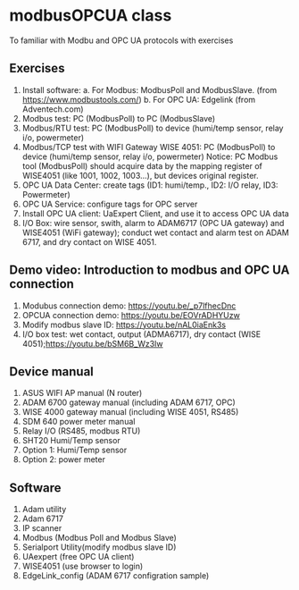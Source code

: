 # modbusOPCUA class 
To familiar with Modbu and OPC UA protocols with exercises
## Exercises
1. Install software: a. For Modbus: ModbusPoll and ModbusSlave. (from https://www.modbustools.com/) b. For OPC UA: Edgelink (from Adventech.com)
2. Modbus test: PC (ModbusPoll) to PC (ModbusSlave)
3. Modbus/RTU test: PC (ModbusPoll) to device (humi/temp sensor, relay i/o, powermeter)
4. Modbus/TCP test with WIFI Gateway WISE 4051: PC (ModbusPoll) to device (humi/temp sensor, relay i/o, powermeter)
Notice: PC Modbus tool (ModbusPoll) should acquire data by the mapping register of WISE4051 (like 1001, 1002, 1003...), but devices original register.  
6. OPC UA Data Center: create tags (ID1: humi/temp., ID2: I/O relay, ID3: Powermeter)
7. OPC UA Service: configure tags for OPC server
8. Install OPC UA client: UaExpert Client, and use it to access OPC UA data
9. I/O Box: wire sensor, swith, alarm to ADAM6717 (OPC UA gateway) and WISE4051 (WiFi gateway); conduct wet contact and alarm test on ADAM 6717, and dry contact on WISE 4051. 
## Demo video: Introduction to modbus and OPC UA connection 
1. Modubus connection demo: https://youtu.be/_p7lfhecDnc
2. OPCUA connection demo: https://youtu.be/EOVrADHYUzw
3. Modify modbus slave ID: https://youtu.be/nAL0iaEnk3s
4. I/O box test: wet contact, output (ADMA6717), dry contact (WISE 4051);https://youtu.be/bSM6B_Wz3Iw
## Device manual 
1. ASUS WIFI AP manual (N router)
2. ADAM 6700 gateway manual (including ADAM 6717, OPC)
3. WISE 4000 gateway manual (including WISE 4051, RS485)
4. SDM 640 power meter manual
5. Relay I/O (RS485, modbus RTU)
6. SHT20 Humi/Temp sensor
7. Option 1: Humi/Temp sensor
8. Option 2: power meter
## Software
1. Adam utility
2. Adam 6717
3. IP scanner
4. Modbus (Modbus Poll and Modbus Slave)
5. Serialport Utility(modify modbus slave ID)
6. UAexpert (free OPC UA client)
7. WISE4051 (use browser to login)
8. EdgeLink_config (ADAM 6717 configration sample)

